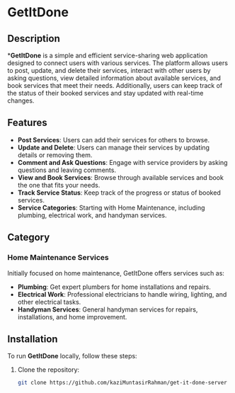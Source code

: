 # GetItDone

## Description
***GetItDone** is a simple and efficient service-sharing web application designed to connect users with various services. The platform allows users to post, update, and delete their services, interact with other users by asking questions, view detailed information about available services, and book services that meet their needs. Additionally, users can keep track of the status of 
their booked services and stay updated with real-time changes.


## Features
- **Post Services**: Users can add their services for others to browse.
- **Update and Delete**: Users can manage their services by updating details or removing them.
- **Comment and Ask Questions**: Engage with service providers by asking questions and leaving comments.
- **View and Book Services**: Browse through available services and book the one that fits your needs.
- **Track Service Status**: Keep track of the progress or status of booked services.
- **Service Categories**: Starting with Home Maintenance, including plumbing, electrical work, and handyman services.

## Category
### Home Maintenance Services
Initially focused on home maintenance, GetItDone offers services such as:
- **Plumbing**: Get expert plumbers for home installations and repairs.
- **Electrical Work**: Professional electricians to handle wiring, lighting, and other electrical tasks.
- **Handyman Services**: General handyman services for repairs, installations, and home improvement.

## Installation
To run **GetItDone** locally, follow these steps:

1. Clone the repository:
   ```bash
   git clone https://github.com/kaziMuntasirRahman/get-it-done-server